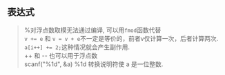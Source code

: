 ## 表达式

> %对浮点数取模无法通过编译, 可以用`fmod`函数代替  
> `v += e` 和 `v = v + e`不一定是等价的，前者v仅计算一次，后者计算两次. `a[i++] += 2;`这种情况就会产生副作用.  
> ++ 和 -- 也可以用于浮点数  
> scanf("%1d", &a) %1d 转换说明符使 a 是一位整数.  